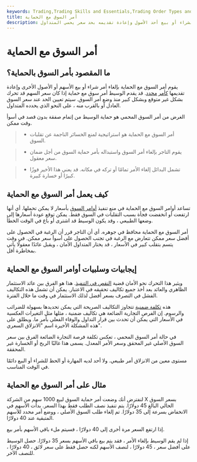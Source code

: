 ```yaml
---
keywords: Trading,Trading Skills and Essentials,Trading Order Types and Processes,Trading Skills,Trading Orders
title: أمر السوق مع الحماية
description: يقوم أمر السوق مع الحماية بإلغاء أمر السوق لشراء أو بيع أحد الأصول وإعادة تقديمه بحد سعر يحمي المتداول.
---
```


# أمر السوق مع الحماية
## ما المقصود بأمر السوق بالحماية؟

يقوم أمر السوق مع الحماية بإلغاء أمر شراء أو بيع الأسهم أو الأصول الأخرى وإعادة تقديمها [كأمر](/limitorder) [محدد](/limitorder). قد يقدم الوسيط أمر سوق مع حماية إذا كان سعر السهم قد تحرك بشكل غير متوقع وبشكل كبير منذ وضع أمر السوق. سيتم تعيين الحد عند سعر السوق العادل أو بالقرب منه ، على النحو الذي يحدده المتداول.

الغرض من أمر السوق المحمي هو حماية الوسيط من إتمام صفقة بدون قصد في أسوأ وقت ممكن.

> - أمر السوق مع الحماية هو استراتيجية لمنع الخسائر الناجمة عن تقلبات السوق.

> - يقوم التاجر بإلغاء أمر السوق واستبداله بأمر حماية السوق من أجل ضمان سعر معقول.

> - تشمل البدائل إلغاء الأمر تمامًا أو تركه في مكانه. قد يعني هذا الأخير فوزًا كبيرًا أو خسارة كبيرة.

>

>

## كيف يعمل أمر السوق مع الحماية

تساعد أوامر السوق مع الحماية في منع تنفيذ [أوامر السوق](/marketorder) بأسعار لا يمكن تحملها. أي أنها ارتفعت أو انخفضت فجأة بسبب التقلبات في السوق فقط. يمكن توقع عودة أسعارها إلى وضعها الطبيعي ، وقد يكون الوسيط قد اشترى أو باع في الوقت الخطأ.

أمر السوق مع الحماية محافظ في جوهره. أي أن التاجر قرر أن الرغبة في الحصول على أفضل سعر ممكن تتعارض مع الرغبة في تجنب الحصول على أسوأ سعر ممكن. في وقت يتسم بتقلب كبير في الأسعار ، قد يختار المتداول الأمان ، ويقبل عائدًا معقولًا يأتي بمخاطرة أقل.

## إيجابيات وسلبيات أوامر السوق مع الحماية

ويثير هذا التحرك نحو الأمان قضية [النقص في التنفيذ](/implementation-shortfall). هذا هو الفرق بين عائد الاستثمار الظاهري والعائد بعد أخذ جميع تكاليف تحقيقه في الاعتبار. يمكن أن تشمل هذه التكاليف الفشل في التصرف بسعر أفضل لذلك الاستثمار في وقت ما خلال الفترة.

هذه [تكلفة ضمنية](/implicitcost) تتجاوز التكاليف الصريحة التي يمكن تحديدها بسهولة للضرائب والرسوم. إن الفرص التجارية الضائعة هي تكاليف ضمنية ، مثلها مثل التغيرات العكسية في الأسعار التي يمكن أن تحدث بين قرار التداول والوفاء الفعلي بأمر ما. ويطلق على هذه المشكلة الأخيرة اسم "الانزلاق السعري".

في حالة أمر السوق المحمي ، تعكس تكلفة فرصة التجارة الضائعة الفرق بين سعر السوق الأصلي غير المحقق وسعر الأمر المعدل. يسمى هذا غالبًا الربح أو الخسارة غير المحققة.

مستوى معين من الانزلاق أمر طبيعي. ولا أحد لديه المهارة أو الحظ للشراء أو البيع دائمًا في الوقت المناسب.

## مثال على أمر السوق مع الحماية

لنفترض أنك وضعت أمر حماية السوق لبيع 1000 سهم من الشركة X بسعر السوق الحالي البالغ 45 دولارًا. يتم تنفيذ نصف الطلب فقط بهذا السعر. بدأت الأسهم في الانخفاض بسرعة إلى 35 دولارًا. تم إلغاء طلب السوق الأصلي ، ووضع أمر محدد للأسهم المتبقية عند 40 دولارًا.

إذا ارتفع السعر مرة أخرى إلى 40 دولارًا ، فسيتم ملء باقي الأسهم بأمر بيع.

إذا لم يقم الوسيط بإلغاء الأمر ، فقد يتم بيع باقي الأسهم بسعر 35 دولارًا. حصل الوسيط على أفضل سعر ، 45 دولارًا ، لنصف الأسهم لكنه حصل فقط على سعر لائق ، 40 دولارًا ، للنصف الآخر.

